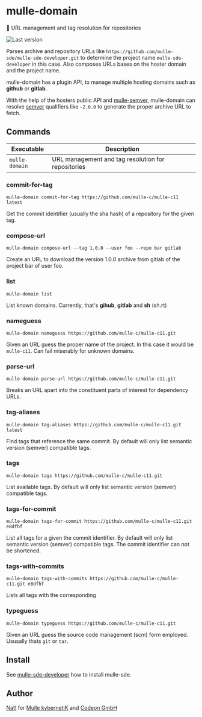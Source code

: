 # mulle-domain

🏰 URL management and tag resolution for repositories

![Last version](https://img.shields.io/github/tag/mulle-sde/mulle-domain.svg)

Parses archive and repository URLs like
`https://github.com/mulle-sde/mulle-sde-developer.git` to determine the project
name `mulle-sde-developer` in this case. Also composes URLs bases on the
hoster domain and the project name.

mulle-domain has a plugin API, to manage multiple hosting domains such as
**github** or **gitlab**.

With the help of the hosters public API and
[mulle-semver](//github.com/mulle-sde/mulle-semver), mulle-domain can resolve
[semver](https://docs.npmjs.com/cli/v6/using-npm/semver/) qualifiers like
`~2.0.0` to generate the proper archive URL to fetch.



## Commands

Executable          | Description
--------------------|--------------------------------
`mulle-domain`      | URL management and tag resolution for repositories


### commit-for-tag

```
mulle-domain commit-for-tag https://github.com/mulle-c/mulle-c11 latest
```

Get the commit identifier (usually the sha hash) of a repository for the
given tag.


### compose-url

```
mulle-domain compose-url --tag 1.0.0 --user foo --repo bar gitlab
```

Create an URL to download the version 1.0.0 archive from gitlab of the
project bar of user foo.


### list

```
mulle-domain list
```

List known domains. Currently, that's **gihub**, **gitlab** and **sh** (sh.rt)


### nameguess

```
mulle-domain nameguess https://github.com/mulle-c/mulle-c11.git
```

Given an URL guess the proper name of the project. In this case it would be
`mulle-c11`. Can fail miserably for unknown domains.


### parse-url

```
mulle-domain parse-url https://github.com/mulle-c/mulle-c11.git
```

Breaks an URL apart into the constituent parts of interest for dependency URLs.



### tag-aliases

```
mulle-domain tag-aliases https://github.com/mulle-c/mulle-c11.git latest
```

Find tags that reference the same commit. By default will only list
semantic version (semver) compatible tags.


### tags

```
mulle-domain tags https://github.com/mulle-c/mulle-c11.git
```
List available tags. By default will only list semantic version (semver)
compatible tags.


### tags-for-commit

```
mulle-domain tags-for-commit https://github.com/mulle-c/mulle-c11.git e8dfhf
```

List all tags for a given the commit identifier. By default will only list
semantic version (semver) compatible tags. The commit identifier can not
be shortened.


### tags-with-commits

```
mulle-domain tags-with-commits https://github.com/mulle-c/mulle-c11.git e8dfhf
```

Lists all tags with the corresponding

### typeguess

```
mulle-domain typeguess https://github.com/mulle-c/mulle-c11.git
```

Given an URL guess the source code management (scm) form employed. Ususally
thats `git` or `tar`.


## Install

See [mulle-sde-developer](//github.com/mulle-sde/mulle-sde-developer) how
to install mulle-sde.



## Author

[Nat!](//www.mulle-kybernetik.com/weblog) for
[Mulle kybernetiK](//www.mulle-kybernetik.com) and
[Codeon GmbH](//www.codeon.de)

